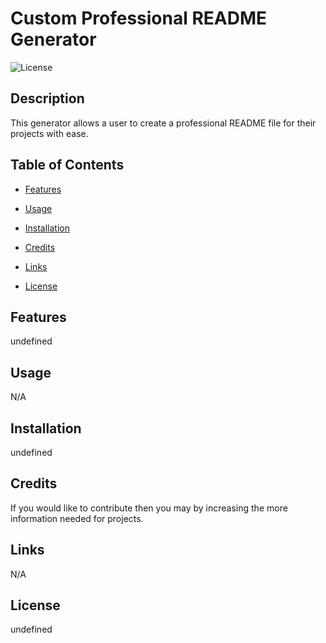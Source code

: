 # Custom Professional README Generator
  ![License](https://img.shields.io/badge/License-MIT-blue.svg)
  
  ## Description
  This generator allows a user to create a professional README file for their projects with ease.

  ## Table of Contents
  - [Features](#features)
  - [Usage](#usage)
  - [Installation](#installation)
  - [Credits](#credits)
  - [Links](#links)

  - [License](#license)

  ## Features
  undefined

  ## Usage
  N/A

  ## Installation
  undefined

  ## Credits
  If you would like to contribute then you may by increasing the more information needed for projects.

  ## Links
  N/A

  ## License
  undefined

